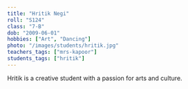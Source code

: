 ```yaml
---
title: "Hritik Negi"
roll: "S124"
class: "7-B"
dob: "2009-06-01"
hobbies: ["Art", "Dancing"]
photo: "/images/students/hritik.jpg"
teachers_tags: ["mrs-kapoor"]
students_tags: ["hritik"]
---
```


Hritik is a creative student with a passion for arts and culture.